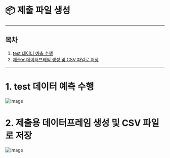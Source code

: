 # 📦 제출 파일 생성

---

## 목차

1. [test 데이터 예측 수행](#1-test-데이터-예측-수행)  
2. [제출용 데이터프레임 생성 및 CSV 파일로 저장](#2-제출용-데이터프레임-생성-csv-파일로-저장)  
---

# 1. test 데이터 예측 수행

![image](https://github.com/user-attachments/assets/d0577f96-7575-4bc4-847c-759d458496cc)


# 2. 제출용 데이터프레임 생성 및 CSV 파일로 저장

![image](https://github.com/user-attachments/assets/6912117a-d694-4e15-932a-903f1f70a791)


